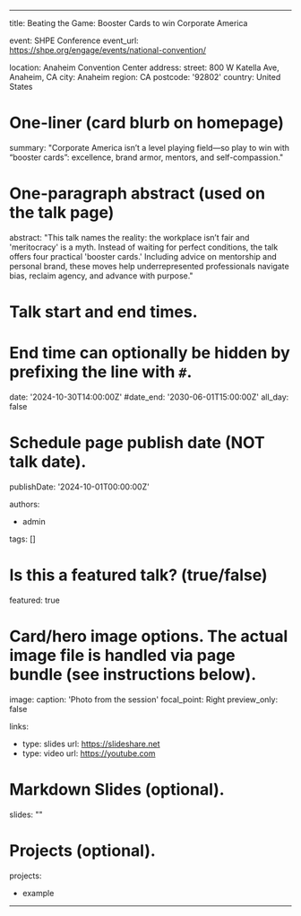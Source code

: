 
---
title: Beating the Game: Booster Cards to win Corporate America

event: SHPE Conference
event_url: https://shpe.org/engage/events/national-convention/

location: Anaheim Convention Center
address:
  street: 800 W Katella Ave, Anaheim, CA
  city: Anaheim
  region: CA
  postcode: '92802'
  country: United States

# One-liner (card blurb on homepage)
summary: "Corporate America isn’t a level playing field—so play to win with “booster cards”: excellence, brand armor, mentors, and self-compassion."

# One-paragraph abstract (used on the talk page)
abstract: "This talk names the reality: the workplace isn’t fair and 'meritocracy' is a myth. Instead of waiting for perfect conditions, the talk offers four practical 'booster cards.' Including advice on mentorship and personal brand, these moves help underrepresented professionals navigate bias, reclaim agency, and advance with purpose."

# Talk start and end times.
#   End time can optionally be hidden by prefixing the line with `#`.
date: '2024-10-30T14:00:00Z'
#date_end: '2030-06-01T15:00:00Z'
all_day: false

# Schedule page publish date (NOT talk date).
publishDate: '2024-10-01T00:00:00Z'

authors:
  - admin

tags: []

# Is this a featured talk? (true/false)
featured: true

# Card/hero image options. The actual image file is handled via page bundle (see instructions below).
image:
  caption: 'Photo from the session'
  focal_point: Right
  preview_only: false

links:
  - type: slides
    url: https://slideshare.net
  - type: video
    url: https://youtube.com

# Markdown Slides (optional).
slides: ""

# Projects (optional).
projects:
  - example
---
